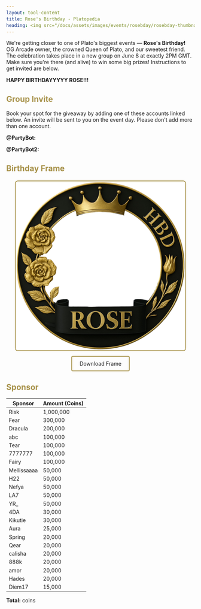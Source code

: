 ```yaml
---
layout: tool-content
title: Rose's Birthday - Platopedia
heading: <img src="/docs/assets/images/events/rosebday/rosebday-thumbnail.png" />&nbsp;Rose's Birthday
---
```


<style>
h2                    { color:#A8934C !important }
h4                    { color:#008080 !important;font-size:var(--unit-text-B) !important }
.syotimer-cell__value { border-color:#A8934C !important }
.syotimer-cell__unit  { color:#A8934C }
</style>

<div class="linebreak"></div>

<div class="content-image" data-url="/docs/assets/images/events/rosebday/rosebday-banner.png" data-width="500px" data-label="By Royal Decree: It's Rose's Day!"></div>

We're getting closer to one of Plato's biggest events — **Rose's Birthday!** OG Arcade owner, the crowned Queen of Plato, and our sweetest friend. The celebration takes place in a new group on June 8 at exactly 2PM GMT. Make sure you're there (and alive) to win some big prizes! Instructions to get invited are below.

<div class="linebreak"></div>

<div class="content-countdown text-center" data-datetime="2025-06-08T14:00:00+00:00"><b>HAPPY BIRTHDAYYYYY ROSE!!!</b></div>

<div class="linebreak"></div>

## Group Invite

Book your spot for the giveaway by adding one of these accounts linked below. An invite will be sent to you on the event day. Please don't add more than one account.

<div class="linebreak"></div>

**@PartyBot:**

<span class="content-link" data-url="https://plato.app/hbfqxdcpxq9t" data-text="" data-copy="true"></span>

**@PartyBot2:**

<span class="content-link" data-url="https://plato.app/2y1g51xbklxqb" data-text="" data-copy="true"></span>

<div class="linebreak"></div>

## Birthday Frame

<style>
  .download-button,
  .download-button:visited {
    display: inline-block;
    padding: 10px 20px;
    margin-top: 10px;
    background-color: transparent;
    color: inherit;
    text-decoration: none;
    border: 2px solid #A8934C;
    border-radius: 4px;
    transition: background-color 0.3s, color 0.3s;
  }

  .download-button:hover {
    background-color: #A8934C;
    color: #fff;
  }
</style>

<div style="text-align: center; margin: 20px 0;">
  <img src="/docs/assets/images/events/rosebday/rosebday-frame.png" alt="Birthday Event Poster" style="max-width:90%; border: 2px solid #A8934C; border-radius: 8px;" />
  <br/>
  <a href="/docs/assets/images/events/rosebday/rosebday-frame.png" download class="download-button">
    Download Frame
  </a>
</div>

<div class="linebreak"></div>

## Sponsor

<table id="sponsors" class="table table-bordered">
    <thead>
        <tr>
            <th class="w-50">Sponsor</th>
            <th class="w-50">Amount (Coins)</th>
        </tr>
    </thead>
    <tbody>
        <tr>
            <td>Risk</td>
            <td>1,000,000</td>
        </tr>
        <tr>
            <td>Fear</td>
            <td>300,000</td>
        </tr>
        <tr>
            <td>Dracula</td>
            <td>200,000</td>
        </tr>
        <tr>
            <td>abc</td>
            <td>100,000</td>
        </tr>
        <tr>
            <td>Tear</td>
            <td>100,000</td>
        </tr>
        <tr>
            <td>7777777</td>
            <td>100,000</td>
        </tr>
        <tr>
            <td>Fairy</td>
            <td>100,000</td>
        </tr>
        <tr>
            <td>Mellissaaaa</td>
            <td>50,000</td>
        </tr>
        <tr>
            <td>H22</td>
            <td>50,000</td>
        </tr>
        <tr>
            <td>Nefya</td>
            <td>50,000</td>
        </tr>
        <tr>
            <td>LA7</td>
            <td>50,000</td>
        </tr>
        <tr>
            <td>YR_</td>
            <td>50,000</td>
        </tr>
        <tr>
            <td>4DA</td>
            <td>30,000</td>
        </tr>
        <tr>
            <td>Kikutie</td>
            <td>30,000</td>
        </tr>
        <tr>
            <td>Aura</td>
            <td>25,000</td>
        </tr>
        <tr>
            <td>Spring</td>
            <td>20,000</td>
        </tr>
        <tr>
            <td>Qear</td>
            <td>20,000</td>
        </tr>
        <tr>
            <td>calisha</td>
            <td>20,000</td>
        </tr>
        <tr>
            <td>888k</td>
            <td>20,000</td>
        </tr>
        <tr>
            <td>amor</td>
            <td>20,000</td>
        </tr>
        <tr>
            <td>Hades</td>
            <td>20,000</td>
        </tr>
        <tr>
            <td>Diem17</td>
            <td>15,000</td>
        </tr>
    </tbody>
</table>

<div class="linebreak"></div>

<p class="text-center"><b>Total:</b> <span class="content-custom" data-code="$('#sponsors tbody tr td:nth-child(2)').total()"></span> coins</p>

<div class="linebreak"></div>
